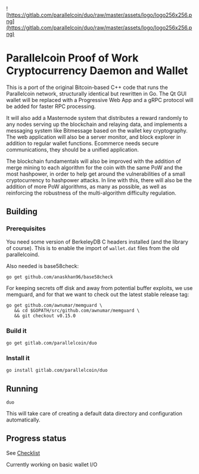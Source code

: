 ![https://gitlab.com/parallelcoin/duo/raw/master/assets/logo/logo256x256.png](https://gitlab.com/parallelcoin/duo/raw/master/assets/logo/logo256x256.png)

# Parallelcoin Proof of Work Cryptocurrency Daemon and Wallet

This is a port of the original Bitcoin-based C++ code that runs the Parallelcoin network, structurally identical but rewritten in Go. The Qt GUI wallet will be replaced with a Progressive Web App and a gRPC protocol will be added for faster RPC processing.

It will also add a Masternode system that distributes a reward randomly to any nodes serving up the blockchain and relaying data, and implements a messaging system like Bitmessage based on the wallet key cryptography. The web application will also be a server monitor, and block explorer in addition to regular wallet functions. Ecommerce needs secure communications, they should be a unified application.

The blockchain fundamentals will also be improved with the addition of merge mining to each algorithm for the coin with the same PoW and the most hashpower, in order to help get around the vulnerabilities of a small cryptocurrency to hashpower attacks. In line with this, there will also be the addition of more PoW algorithms, as many as possible, as well as reinforcing the robustness of the multi-algorithm difficulty regulation.

## Building

### Prerequisites

You need some version of BerkeleyDB C headers installed (and the library of course). This is to enable the import of `wallet.dat` files from the old parallelcoind.

Also needed is base58check:

    go get github.com/anaskhan96/base58check
    
For keeping secrets off disk and away from potential buffer exploits, we use memguard, and for that we want to check out the latest stable release tag:
    
    go get github.com/awnumar/memguard \
       && cd $GOPATH/src/github.com/awnumar/memguard \
       && git checkout v0.15.0

### Build it

    go get gitlab.com/parallelcoin/duo

### Install it

    go install gitlab.com/parallelcoin/duo

## Running

    duo

This will take care of creating a default data directory and configuration automatically.

## Progress status

See [Checklist](checklist.md)

Currently working on basic wallet I/O